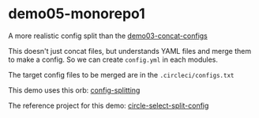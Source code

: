 # demo05-monorepo1

A more realistic config split than the [demo03-concat-configs](https://github.com/bufferings-circleci-20221024/demo03-concat-configs)

This doesn't just concat files, but understands YAML files and merge them to make a config. So we can create `config.yml` in each modules.

The target config files to be merged are in the `.circleci/configs.txt`

This demo uses this orb: [config-splitting](https://circleci.com/developer/ja/orbs/orb/circle-makotom-orbs/config-splitting)

The reference project for this demo: [circle-select-split-config](https://github.com/circle-makotom/circle-select-split-config)
 

